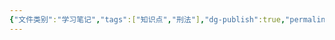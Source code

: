 ```yaml
---
{"文件类别":"学习笔记","tags":["知识点","刑法"],"dg-publish":true,"permalink":"/学习笔记studyup/刑总/自诉/","dgPassFrontmatter":true,"created":"2024-11-04T16:24:01.032+08:00","updated":"2024-11-04T16:24:01.358+08:00"}
---
```



